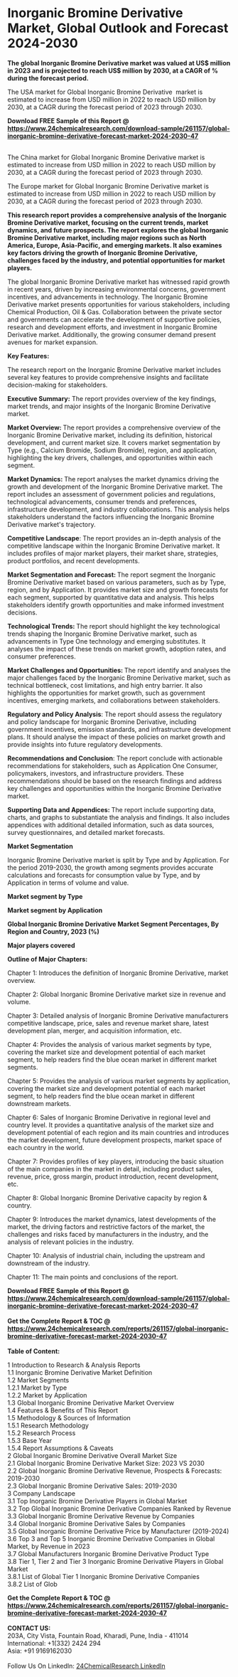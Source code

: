 <h1>Inorganic Bromine Derivative Market, Global Outlook and Forecast 2024-2030</h1><p><strong>The global Inorganic Bromine Derivative market was valued at US$ million in 2023 and is projected to reach US$ million by 2030, at a CAGR of % during the forecast period.</strong></p><p>
</p><p>The USA market for Global Inorganic Bromine Derivative  market is estimated to increase from USD million in 2022 to reach USD million by 2030, at a CAGR during the forecast period of 2023 through 2030.</p><div><b>Download FREE Sample of this Report @ 
            <a href="https://www.24chemicalresearch.com/download-sample/261157/global-inorganic-bromine-derivative-forecast-market-2024-2030-47">
            https://www.24chemicalresearch.com/download-sample/261157/global-inorganic-bromine-derivative-forecast-market-2024-2030-47</a></b></div><br><p>
</p><p>The China market for Global Inorganic Bromine Derivative market is estimated to increase from USD million in 2022 to reach USD million by 2030, at a CAGR during the forecast period of 2023 through 2030.</p><p>
</p><p>The Europe market for Global Inorganic Bromine Derivative market is estimated to increase from USD million in 2022 to reach USD million by 2030, at a CAGR during the forecast period of 2023 through 2030.</p><p>
</p><p><strong>This research report provides a comprehensive analysis of the Inorganic Bromine Derivative market, focusing on the current trends, market dynamics, and future prospects. The report explores the global Inorganic Bromine Derivative market, including major regions such as North America, Europe, Asia-Pacific, and emerging markets. It also examines key factors driving the growth of Inorganic Bromine Derivative, challenges faced by the industry, and potential opportunities for market players.</strong></p><p>
The global Inorganic Bromine Derivative market has witnessed rapid growth in recent years, driven by increasing environmental concerns, government incentives, and advancements in technology. The Inorganic Bromine Derivative market presents opportunities for various stakeholders, including Chemical Production, Oil &amp; Gas. Collaboration between the private sector and governments can accelerate the development of supportive policies, research and development efforts, and investment in Inorganic Bromine Derivative market. Additionally, the growing consumer demand present avenues for market expansion.</p><p>
<strong>Key Features:</strong></p><p>
The research report on the Inorganic Bromine Derivative market includes several key features to provide comprehensive insights and facilitate decision-making for stakeholders.</p><p>
<strong>Executive Summary:</strong> The report provides overview of the key findings, market trends, and major insights of the Inorganic Bromine Derivative market.</p><p>
<strong>Market Overview: </strong>The report provides a comprehensive overview of the Inorganic Bromine Derivative market, including its definition, historical development, and current market size. It covers market segmentation by Type (e.g., Calcium Bromide, Sodium Bromide), region, and application, highlighting the key drivers, challenges, and opportunities within each segment.</p><p>
<strong>Market Dynamics: </strong>The report analyses the market dynamics driving the growth and development of the Inorganic Bromine Derivative market. The report includes an assessment of government policies and regulations, technological advancements, consumer trends and preferences, infrastructure development, and industry collaborations. This analysis helps stakeholders understand the factors influencing the Inorganic Bromine Derivative market's trajectory.</p><p>
<strong>Competitive Landscape</strong>: The report provides an in-depth analysis of the competitive landscape within the Inorganic Bromine Derivative market. It includes profiles of major market players, their market share, strategies, product portfolios, and recent developments.</p><p>
<strong>Market Segmentation and Forecast: </strong>The report segment the Inorganic Bromine Derivative market based on various parameters, such as by Type, region, and by Application. It provides market size and growth forecasts for each segment, supported by quantitative data and analysis. This helps stakeholders identify growth opportunities and make informed investment decisions.</p><p>
<strong>Technological Trends: </strong>The report should highlight the key technological trends shaping the Inorganic Bromine Derivative market, such as advancements in Type One technology and emerging substitutes. It analyses the impact of these trends on market growth, adoption rates, and consumer preferences.</p><p>
<strong>Market Challenges and Opportunities: </strong>The report identify and analyses the major challenges faced by the Inorganic Bromine Derivative market, such as technical bottleneck, cost limitations, and high entry barrier. It also highlights the opportunities for market growth, such as government incentives, emerging markets, and collaborations between stakeholders.</p><p>
<strong>Regulatory and Policy Analysis</strong>: The report should assess the regulatory and policy landscape for Inorganic Bromine Derivative, including government incentives, emission standards, and infrastructure development plans. It should analyse the impact of these policies on market growth and provide insights into future regulatory developments.</p><p>
<strong>Recommendations and Conclusion</strong>: The report conclude with actionable recommendations for stakeholders, such as Application One Consumer, policymakers, investors, and infrastructure providers. These recommendations should be based on the research findings and address key challenges and opportunities within the Inorganic Bromine Derivative market.</p><p>
<strong>Supporting Data and Appendices: </strong>The report include supporting data, charts, and graphs to substantiate the analysis and findings. It also includes appendices with additional detailed information, such as data sources, survey questionnaires, and detailed market forecasts.</p><p>
<strong>Market Segmentation</strong></p><p>
Inorganic Bromine Derivative market is split by Type and by Application. For the period 2019-2030, the growth among segments provides accurate calculations and forecasts for consumption value by Type, and by Application in terms of volume and value.</p><p>
<strong>Market segment by Type</strong></p><p>
</p><p>
</p><p><strong>Market segment by Application</strong></p><p>
</p><p>
</p><p><strong>Global Inorganic Bromine Derivative Market Segment Percentages, By Region and Country, 2023 (%)</strong></p><p>
</p><p>
</p><p><strong>Major players covered</strong></p><p>
</p><p>
</p><p><strong>Outline of Major Chapters:</strong></p><p>
Chapter 1: Introduces the definition of Inorganic Bromine Derivative, market overview.</p><p>
Chapter 2: Global Inorganic Bromine Derivative market size in revenue and volume.</p><p>
Chapter 3: Detailed analysis of Inorganic Bromine Derivative manufacturers competitive landscape, price, sales and revenue market share, latest development plan, merger, and acquisition information, etc.</p><p>
Chapter 4: Provides the analysis of various market segments by type, covering the market size and development potential of each market segment, to help readers find the blue ocean market in different market segments.</p><p>
Chapter 5: Provides the analysis of various market segments by application, covering the market size and development potential of each market segment, to help readers find the blue ocean market in different downstream markets.</p><p>
Chapter 6: Sales of Inorganic Bromine Derivative in regional level and country level. It provides a quantitative analysis of the market size and development potential of each region and its main countries and introduces the market development, future development prospects, market space of each country in the world.</p><p>
Chapter 7: Provides profiles of key players, introducing the basic situation of the main companies in the market in detail, including product sales, revenue, price, gross margin, product introduction, recent development, etc.</p><p>
Chapter 8: Global Inorganic Bromine Derivative capacity by region &amp; country.</p><p>
Chapter 9: Introduces the market dynamics, latest developments of the market, the driving factors and restrictive factors of the market, the challenges and risks faced by manufacturers in the industry, and the analysis of relevant policies in the industry.</p><p>
Chapter 10: Analysis of industrial chain, including the upstream and downstream of the industry.</p><p>
Chapter 11: The main points and conclusions of the report.</p><div><b>Download FREE Sample of this Report @ 
            <a href="https://www.24chemicalresearch.com/download-sample/261157/global-inorganic-bromine-derivative-forecast-market-2024-2030-47">
            https://www.24chemicalresearch.com/download-sample/261157/global-inorganic-bromine-derivative-forecast-market-2024-2030-47</a></b></div><br><div><b>Get the Complete Report & TOC @ 
            <a href="https://www.24chemicalresearch.com/reports/261157/global-inorganic-bromine-derivative-forecast-market-2024-2030-47">
            https://www.24chemicalresearch.com/reports/261157/global-inorganic-bromine-derivative-forecast-market-2024-2030-47</a></b></div><br>
            <b>Table of Content:</b><p>1 Introduction to Research & Analysis Reports<br />
    1.1 Inorganic Bromine Derivative Market Definition<br />
    1.2 Market Segments<br />
        1.2.1 Market by Type<br />
        1.2.2 Market by Application<br />
    1.3 Global Inorganic Bromine Derivative Market Overview<br />
    1.4 Features & Benefits of This Report<br />
    1.5 Methodology & Sources of Information<br />
        1.5.1 Research Methodology<br />
        1.5.2 Research Process<br />
        1.5.3 Base Year<br />
        1.5.4 Report Assumptions & Caveats<br />
2 Global Inorganic Bromine Derivative Overall Market Size<br />
    2.1 Global Inorganic Bromine Derivative Market Size: 2023 VS 2030<br />
    2.2 Global Inorganic Bromine Derivative Revenue, Prospects & Forecasts: 2019-2030<br />
    2.3 Global Inorganic Bromine Derivative Sales: 2019-2030<br />
3 Company Landscape<br />
    3.1 Top Inorganic Bromine Derivative Players in Global Market<br />
    3.2 Top Global Inorganic Bromine Derivative Companies Ranked by Revenue<br />
    3.3 Global Inorganic Bromine Derivative Revenue by Companies<br />
    3.4 Global Inorganic Bromine Derivative Sales by Companies<br />
    3.5 Global Inorganic Bromine Derivative Price by Manufacturer (2019-2024)<br />
    3.6 Top 3 and Top 5 Inorganic Bromine Derivative Companies in Global Market, by Revenue in 2023<br />
    3.7 Global Manufacturers Inorganic Bromine Derivative Product Type<br />
    3.8 Tier 1, Tier 2 and Tier 3 Inorganic Bromine Derivative Players in Global Market<br />
        3.8.1 List of Global Tier 1 Inorganic Bromine Derivative Companies<br />
        3.8.2 List of Glob</p><div><b>Get the Complete Report & TOC @ 
            <a href="https://www.24chemicalresearch.com/reports/261157/global-inorganic-bromine-derivative-forecast-market-2024-2030-47">
            https://www.24chemicalresearch.com/reports/261157/global-inorganic-bromine-derivative-forecast-market-2024-2030-47</a></b></div><br><b>CONTACT US:</b><br>
            203A, City Vista, Fountain Road, Kharadi, Pune, India - 411014<br>
            International: +1(332) 2424 294<br>
            Asia: +91 9169162030 <br><br>
            Follow Us On LinkedIn: <a href="https://www.linkedin.com/company/24chemicalresearch/">24ChemicalResearch LinkedIn</a>